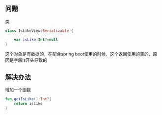 

## 问题

类



```kotlin
class IsLikeView:Serializable {

    var isLike:Int?=null
}
```



这个对象是有数据的，在配合spring boot使用的时候，这个返回使用的空的，原因是字段is开头导致的



## 解决办法



增加一个函数

```kotlin
fun getIsLike():Int?{
    return isLike
}
```

